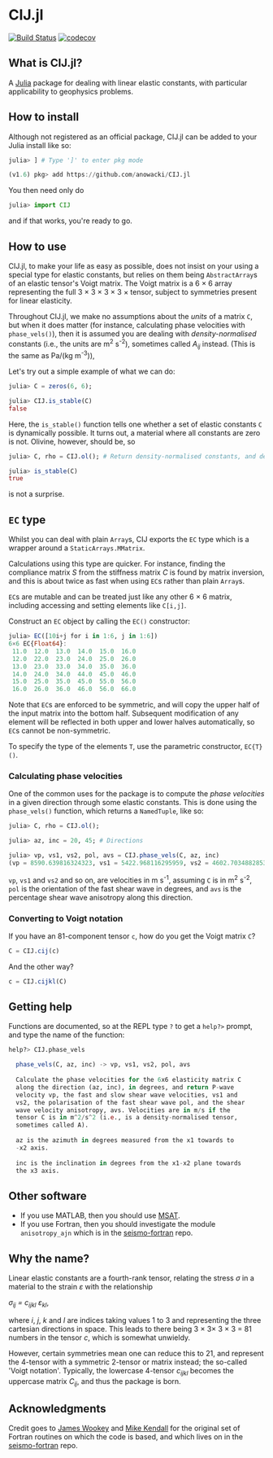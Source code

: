# CIJ.jl

[![Build Status](https://github.com/anowacki/CIJ.jl/workflows/CI/badge.svg)](https://github.com/anowacki/CIJ.jl/actions)
[![codecov](https://codecov.io/gh/anowacki/CIJ.jl/branch/master/graph/badge.svg?token=9jiYUCivdO)](https://codecov.io/gh/anowacki/CIJ.jl)

## What is CIJ.jl?
A [Julia](http://julialang.org) package for dealing with linear elastic
constants, with particular applicability to geophysics problems.


## How to install
Although not registered as an official package, CIJ.jl can be added to your
Julia install like so:

```julia
julia> ] # Type ']' to enter pkg mode

(v1.6) pkg> add https://github.com/anowacki/CIJ.jl
```

You then need only do

```julia
julia> import CIJ
```

and if that works, you're ready to go.


## How to use
CIJ.jl, to make your life as easy as possible, does not insist on your using
a special type for elastic constants, but relies on them being `AbstractArray`s
of an elastic tensor's Voigt matrix.
The Voigt matrix is a 6 &times; 6 array representing the full
3 &times; 3 &times; 3 &times; 3 &times; tensor, subject to symmetries present
for linear elasticity.

Throughout CIJ.jl, we make no assumptions about the *units* of a matrix `C`,
but when it does matter (for instance, calculating phase velocities with
`phase_vels()`), then it is assumed you are dealing with *density-normalised*
constants (i.e., the units are m<sup>2</sup>&nbsp;s<sup>-2</sup>), sometimes called
*A<sub>ij</sub>* instead.  (This is the same as Pa/(kg&nbsp;m<sup>-3</sup>)),

Let's try out a simple example of what we can do:

```julia
julia> C = zeros(6, 6);

julia> CIJ.is_stable(C)
false
```

Here, the `is_stable()` function tells one whether a set of elastic constants
`C` is dynamically possible.  It turns out, a material where all constants are
zero is not.  Olivine, however, should be, so

```julia
julia> C, rho = CIJ.ol(); # Return density-normalised constants, and density, for olivine

julia> is_stable(C)
true
```

is not a surprise.

## `EC` type

Whilst you can deal with plain `Array`s, CIJ exports the `EC` type which is a
wrapper around a `StaticArrays.MMatrix`.

Calculations using this type are quicker.  For instance, finding the compliance
matrix *S* from the stiffness matrix *C* is found by matrix inversion, and this
is about twice as fast when using `EC`s rather than plain `Array`s.

`EC`s are mutable and can be treated just like any other 6 &times; 6 matrix,
including accessing and setting elements like `C[i,j]`.

Construct an `EC` object by calling the `EC()` constructor:

```julia
julia> EC([10i+j for i in 1:6, j in 1:6])
6×6 EC{Float64}:
 11.0  12.0  13.0  14.0  15.0  16.0
 12.0  22.0  23.0  24.0  25.0  26.0
 13.0  23.0  33.0  34.0  35.0  36.0
 14.0  24.0  34.0  44.0  45.0  46.0
 15.0  25.0  35.0  45.0  55.0  56.0
 16.0  26.0  36.0  46.0  56.0  66.0
```

Note that `EC`s are enforced to be symmetric, and will copy the upper half
of the input matrix into the bottom half.  Subsequent modification of any
element will be reflected in both upper and lower halves automatically,
so `EC`s cannot be non-symmetric.

To specify the type of the elements `T`, use the parametric constructor,
`EC{T}()`.

### Calculating phase velocities
One of the common uses for the package is to compute the *phase velocities* in
a given direction through some elastic constants.  This is done using the
`phase_vels()` function, which returns a `NamedTuple`, like so:

```julia
julia> C, rho = CIJ.ol();

julia> az, inc = 20, 45; # Directions

julia> vp, vs1, vs2, pol, avs = CIJ.phase_vels(C, az, inc)
(vp = 8590.639816324323, vs1 = 5422.968116295959, vs2 = 4602.70348828534, pol = -20.682503753509465, avs = 16.363285381017125)
```

`vp`, `vs1` and `vs2` and so on, are velocities in m&nbsp;s<sup>-1</sup>,
assuming `C` is in m<sup>2</sup>&nbsp;s<sup>-2</sup>,
`pol` is the orientation of the fast shear wave in degrees, and `avs` is the
percentage shear wave anisotropy along this direction.

### Converting to Voigt notation
If you have an 81-component tensor `c`, how do you get the Voigt matrix `C`?

```julia
C = CIJ.cij(c)
```

And the other way?

```julia
c = CIJ.cijkl(C)
```

## Getting help
Functions are documented, so at the REPL type `?` to get a `help?>` prompt,
and type the name of the function:

```julia
help?> CIJ.phase_vels

  phase_vels(C, az, inc) -> vp, vs1, vs2, pol, avs
  
  Calculate the phase velocities for the 6x6 elasticity matrix C
  along the direction (az, inc), in degrees, and return P-wave
  velocity vp, the fast and slow shear wave velocities, vs1 and
  vs2, the polarisation of the fast shear wave pol, and the shear
  wave velocity anisotropy, avs. Velocities are in m/s if the
  tensor C is in m^2/s^2 (i.e., is a density-normalised tensor,
  sometimes called A).
  
  az is the azimuth in degrees measured from the x1 towards to
  -x2 axis.
  
  inc is the inclination in degrees from the x1-x2 plane towards
  the x3 axis.
```

## Other software

* If you use MATLAB, then you should use [MSAT](https://github.com/andreww/MSAT/).
* If you use Fortran, then you should investigate the module
  `anisotropy_ajn` which is in the
  [seismo-fortran](https://github.com/anowacki/seismo-fortran) repo.


## Why the name?
Linear elastic constants are a fourth-rank tensor, relating the stress
_&sigma;_ in a material to the strain _&epsilon;_ with the relationship

*&sigma;<sub>ij</sub> = c<sub>ijkl</sub> &epsilon;<sub>kl</sub>*,

where _i_, _j_, _k_ and _l_ are indices taking values 1 to 3 and
representing the three cartesian directions in space.  This leads to there
being 3 &times; 3&times; 3 &times; 3 = 81 numbers in the tensor *c*, which
is somewhat unwieldy.

However, certain symmetries mean one can reduce this to 21, and represent
the 4-tensor with a symmetric 2-tensor or matrix instead; the so-called 'Voigt
notation'.  Typically, the lowercase 4-tensor *c<sub>ijkl</sub>* becomes the
uppercase matrix *C<sub>ij</sub>*, and thus the package is born.


## Acknowledgments
Credit goes to [James Wookey](http://www1.gly.bris.ac.uk/~wookey) and
[Mike Kendall](http://www1.gly.bris.ac.uk/~jmk/) for the original set of Fortran
routines on which the code is based, and which lives on in the
[seismo-fortran](https://github.com/anowacki/seismo-fortran) repo.

